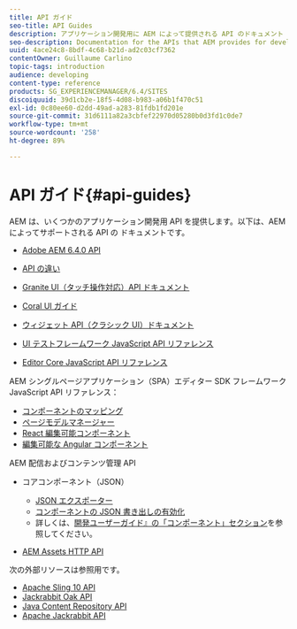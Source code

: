```yaml
---
title: API ガイド
seo-title: API Guides
description: アプリケーション開発用に AEM によって提供される API のドキュメント
seo-description: Documentation for the APIs that AEM provides for developing applications
uuid: 4ace24c8-8bdf-4c68-b21d-ad2c03cf7362
contentOwner: Guillaume Carlino
topic-tags: introduction
audience: developing
content-type: reference
products: SG_EXPERIENCEMANAGER/6.4/SITES
discoiquuid: 39d1cb2e-18f5-4d08-b983-a06b1f470c51
exl-id: 0c80ee60-d2dd-49ad-a283-81fdb1fd201e
source-git-commit: 31d6111a82a3cbfef22970d05280b0d3fd1c0de7
workflow-type: tm+mt
source-wordcount: '258'
ht-degree: 89%

---
```


# API ガイド{#api-guides}

AEM は、いくつかのアプリケーション開発用 API を提供します。以下は、AEM によってサポートされる API の ドキュメントです。

* [Adobe AEM 6.4.0 API](https://helpx.adobe.com/experience-manager/6-4/sites/developing/using/reference-materials/javadoc/index.html)

* [API の違い](https://helpx.adobe.com/experience-manager/6-4/sites/developing/using/reference-materials/diff-previous/changes.html)

* [Granite UI（タッチ操作対応）API ドキュメント](https://helpx.adobe.com/jp/experience-manager/6-4/sites/developing/using/reference-materials/granite-ui/api/index.html)

* [Coral UI ガイド](https://helpx.adobe.com/jp/experience-manager/6-4/sites/developing/using/reference-materials/coral-ui/coralui3/index.html)

* [ウィジェット API（クラシック UI）ドキュメント](https://helpx.adobe.com/jp/experience-manager/6-4/sites/developing/using/reference-materials/widgets-api/index.html)

* [UI テストフレームワーク JavaScript API リファレンス](https://helpx.adobe.com/experience-manager/6-4/sites/developing/using/reference-materials/test-api/index.html)

* [Editor Core JavaScript API リファレンス](https://helpx.adobe.com/jp/experience-manager/6-4/sites/developing/using/reference-materials/jsdoc/ui-touch/editor-core/index.html)

AEM シングルページアプリケーション（SPA）エディター SDK フレームワーク JavaScript API リファレンス：

* [コンポーネントのマッピング](https://www.npmjs.com/package/@adobe/aem-spa-component-mapping)
* [ページモデルマネージャー](https://www.npmjs.com/package/@adobe/aem-spa-page-model-manager)
* [React 編集可能コンポーネント](https://www.npmjs.com/package/@adobe/aem-react-editable-components)
* [編集可能な Angular コンポーネント](https://www.npmjs.com/package/@adobe/aem-angular-editable-components)

AEM 配信およびコンテンツ管理 API

* コアコンポーネント（JSON）

   * [JSON エクスポーター](/help/sites-developing/json-exporter.md)
   * [コンポーネントの JSON 書き出しの有効化](/help/sites-developing/json-exporter-components.md)
   * 詳しくは、[開発ユーザーガイド』の「コンポーネント」セクション](https://helpx.adobe.com/jp/experience-manager/6-4/sites/developing/user-guide.html?topic=/experience-manager/6-4/sites/developing/morehelp/components.ug.js)を参照してください。

* [AEM Assets HTTP API](/help/assets/mac-api-assets.md)

次の外部リソースは参照用です。

* [Apache Sling 10 API](https://sling.apache.org/apidocs/sling10/)
* [Jackrabbit Oak API](https://jackrabbit.apache.org/oak/docs/oak_api/overview.html)
* [Java Content Repository API](https://www.adobe.io/experience-manager/reference-materials/spec/javax.jcr/javadocs/jcr-2.0/index.html)
* [Apache Jackrabbit API](https://jackrabbit.apache.org/api)

